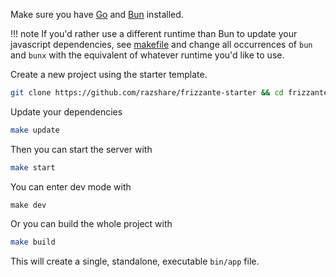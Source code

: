 Make sure you have [Go](https://go.dev/doc/install) and [Bun](https://bun.sh/) installed.

!!! note
    If you'd rather use a different runtime than Bun to update your javascript dependencies, see [makefile](https://github.com/razshare/frizzante-starter/blob/main/makefile) and change all occurrences of `bun` and `bunx` with the equivalent of whatever runtime you'd like to use.


Create a new project using the starter template.

```bash
git clone https://github.com/razshare/frizzante-starter && cd frizzante-starter
```

Update your dependencies 

```bash
make update
```

Then you can start the server with

```bash
make start
```


You can enter dev mode with

```dev
make dev
```

Or you can build the whole project with

```bash
make build
```

This will create a single, standalone, executable `bin/app` file.